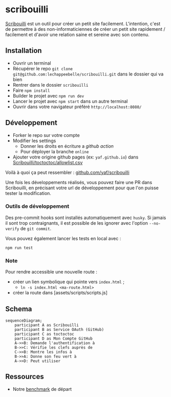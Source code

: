 # scribouilli

[Scribouilli](https://scribouilli.org) est un outil pour créer un petit site
facilement. L'intention, c'est de permettre à des non-informaticiennes de créer
un petit site rapidement / facilement et d'avoir une relation saine et sereine
avec son contenu.

## Installation

- Ouvrir un terminal
- Récupérer le repo `git clone git@github.com:lechappeebelle/scribouilli.git` dans le dossier qui va bien
- Rentrer dans le dossier `scribouilli`
- Faire `npm install`
- Builder le projet avec `npm run dev`
- Lancer le projet avec `npm start` dans un autre terminal
- Ouvrir dans votre navigateur préféré `http://localhost:8080/`

## Développement

- Forker le repo sur votre compte
- Modifier les settings
  - Donner les droits en écriture a _github action_
  - Pour déployer la branche `online`
- Ajouter votre origine github pages (ex: `yaf.github.io`) dans [Scribouilli/toctoctoc/allowlist.csv](https://github.com/Scribouilli/toctoctoc/blob/main/allowlist.csv)

Voilà à quoi ça peut ressembler : [github.com/yaf/scribouilli](https://github.com/yaf/scribouilli)

Une fois les développements réalisés, vous pouvez faire une PR dans Scribouilli, en précisant votre url de développement pour que l'on puisse tester la modification.

### Outils de développement

Des pre-commit hooks sont installés automatiquement avec `husky`. Si jamais il sont trop contraignants,
il est possible de les ignorer avec l'option `--no-verify` de `git commit`.

Vous pouvez également lancer les tests en local avec :

```
npm run test
```

### Note

Pour rendre accessible une nouvelle route :

- créer un lien symbolique qui pointe vers `index.html` ;
  - `ln -s index.html <ma-route.html>`
- créer la route dans [assets/scripts/scripts.js]

## Schema

```mermaid
sequenceDiagram;
    participant A as Scribouilli
    participant B as Service OAuth (GitHub)
    participant C as toctoctoc
    participant D as Mon Compte GitHub
    A->>B: Demande l'authentification à
    B->>C: Vérifie les clefs auprès de
    C->>B: Montre les infos à
    B->>A: Donne son feu vert à
    A->>D: Peut utiliser
```

## Ressources

- Notre [benchmark](/tree/principale/docs/benchmark.md) de départ
